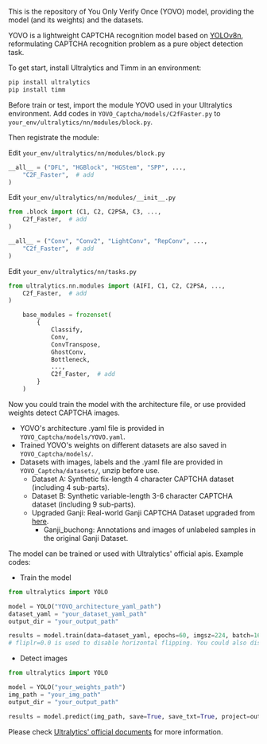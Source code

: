 This is the repository of You Only Verify Once (YOVO) model, providing the model (and its weights) and the datasets.

YOVO is a lightweight CAPTCHA recognition model based on [YOLOv8n](https://github.com/ultralytics/ultralytics),
reformulating CAPTCHA recognition problem as a pure object detection task.

To get start, install Ultralytics and Timm in an environment:
```bash
pip install ultralytics
pip install timm
```

Before train or test, import the module YOVO used in your Ultralytics environment.
Add codes in `YOVO_Captcha/models/C2fFaster.py` to `your_env/ultralytics/nn/modules/block.py`.

Then registrate the module:

Edit `your_env/ultralytics/nn/modules/block.py`
```python
__all__ = ("DFL", "HGBlock", "HGStem", "SPP", ...,
    "C2F_Faster",  # add
)
```

Edit `your_env/ultralytics/nn/modules/__init__.py`
```python
from .block import (C1, C2, C2PSA, C3, ...,
    C2f_Faster,  # add
)
```
```python
__all__ = ("Conv", "Conv2", "LightConv", "RepConv", ...,
    "C2f_Faster",  # add
)
```

Edit `your_env/ultralytics/nn/tasks.py`
```python
from ultralytics.nn.modules import (AIFI, C1, C2, C2PSA, ...,
    C2f_Faster,  # add
)
```
```python
    base_modules = frozenset(
        {
            Classify,
            Conv,
            ConvTranspose,
            GhostConv,
            Bottleneck,
            ...,
            C2f_Faster,  # add
        }
    )
```

Now you could train the model with the architecture file, or use provided weights detect CAPTCHA images.
* YOVO's architecture .yaml file is provided in `YOVO_Captcha/models/YOVO.yaml`.
* Trained YOVO's weights on different datasets are also saved in `YOVO_Captcha/models/`.
* Datasets with images, labels and the .yaml file are provided in `YOVO_Captcha/datasets/`, unzip before use.
  * Dataset A: Synthetic fix-length 4 character CAPTCHA dataset (including 4 sub-parts).
  * Dataset B: Synthetic variable-length 3-6 character CAPTCHA dataset (including 9 sub-parts).
  * Upgraded Ganji: Real-world Ganji CAPTCHA Dataset upgraded from [here](https://github.com/SJTU-dxw/semi-supervised-for-captcha/tree/main).
    * Ganji_buchong: Annotations and images of unlabeled samples in the original Ganji Dataset.

The model can be trained or used with Ultralytics' official apis. Example codes:
* Train the model
```python
from ultralytics import YOLO

model = YOLO("YOVO_architecture_yaml_path")
dataset_yaml = "your_dataset_yaml_path"
output_dir = "your_output_path"

results = model.train(data=dataset_yaml, epochs=60, imgsz=224, batch=16, name="YOVO", project=output_dir, fliplr=0.0)
# fliplr=0.0 is used to disable horizontal flipping. You could also disable it at `your_env/ultralytics/cfg/default.yaml`, editing "fliplr: 0.5" to fliplr: 0"
```
* Detect images
```python
from ultralytics import YOLO

model = YOLO("your_weights_path")
img_path = "your_img_path"
output_dir = "your_output_path"

results = model.predict(img_path, save=True, save_txt=True, project=output_dir, name='predictions', exist_ok=True, conf=0.25, agnostic_nms=True, iou=0.5)
```
Please check [Ultralytics' official documents](https://docs.ultralytics.com/tasks/detect/#export) for more information.